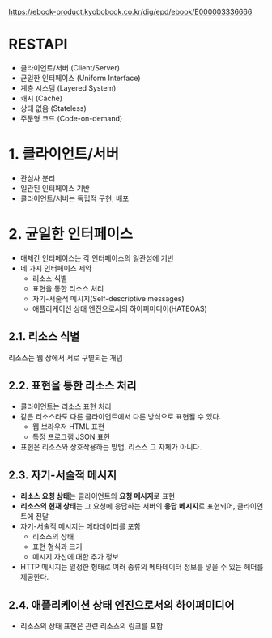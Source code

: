 https://ebook-product.kyobobook.co.kr/dig/epd/ebook/E000003336666 

# RESTAPI
- 클라이언트/서버 (Client/Server)
- 균일한 인터페이스 (Uniform Interface)
- 계층 시스템 (Layered System)
- 캐시 (Cache)
- 상태 없음 (Stateless)
- 주문형 코드 (Code-on-demand)

# 1. 클라이언트/서버
- 관심사 분리
- 일관된 인터페이스 기반
- 클라이언트/서버는 독립적 구현, 배포

# 2. 균일한 인터페이스
- 매체간 인터페이스는 각 인터페이스의 일관성에 기반
- 네 가지 인터페이스 제약
    - 리소스 식별
    - 표현을 통한 리소스 처리
    - 자기-서술적 메시지(Self-descriptive messages)
    - 애플리케이션 상태 엔진으로서의 하이퍼미디어(HATEOAS)

## 2.1. 리소스 식별
리소스는 웹 상에서 서로 구별되는 개념

## 2.2. 표현을 통한 리소스 처리
- 클라이언트는 리소스 표현 처리
- 같은 리소스라도 다른 클라이언트에서 다른 방식으로 표현될 수 있다.
    - 웹 브라우저 HTML 표현
    - 특정 프로그램 JSON 표현
- 표현은 리소스와 상호작용하는 방법, 리소스 그 자체가 아니다.

## 2.3. 자기-서술적 메시지
- **리소스 요청 상태**는 클라이언트의 **요청 메시지**로 표현
- **리소스의 현재 상태**는 그 요청에 응답하는 서버의 **응답 메시지**로 표현되어, 클라이언트에 전달
- 자기-서술적 메시지는 메타데이터를 포함
    - 리소스의 상태
    - 표현 형식과 크기
    - 메시지 자신에 대한 추가 정보
- HTTP 메시지는 일정한 형태로 여러 종류의 메타데이터 정보를 넣을 수 있는 헤더를 제공한다.

## 2.4. 애플리케이션 상태 엔진으로서의 하이퍼미디어
- 리소스의 상태 표현은 관련 리소스의 링크를 포함